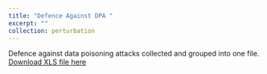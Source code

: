 ```yaml
---
title: "Defence Against DPA "
excerpt: ""
collection: perturbation
---
```


Defence against data poisoning attacks collected and grouped into one file. 
[Download XLS file here](https://github.com/phoenixml/roadmap.github.io/blob/master/files/DPA_driven_by_algorithm_function.xlsx?raw=true)
